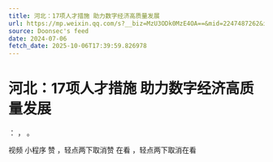 ```yaml
---
title: 河北：17项人才措施 助力数字经济高质量发展
url: https://mp.weixin.qq.com/s?__biz=MzU3ODk0MzE4OA==&mid=2247487262&idx=1&sn=a3dd7bc81cca24353522507c5d5b0bb3
source: Doonsec's feed
date: 2024-07-06
fetch_date: 2025-10-06T17:39:59.826978
---
```


# 河北：17项人才措施 助力数字经济高质量发展

：
，
。

视频
小程序
赞
，轻点两下取消赞
在看
，轻点两下取消在看